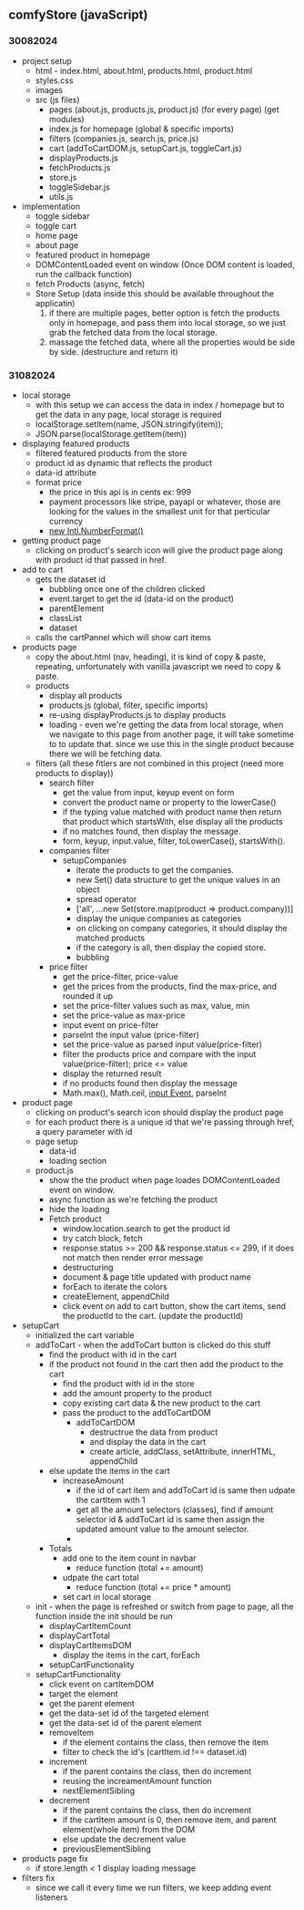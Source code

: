 ## comfyStore (javaScript)

### 30082024
- project setup
    - html - index.html, about.html, products.html, product.html
    - styles.css
    - images
    - src (js files)
        - pages (about.js, products.js, product.js) (for every page) (get modules)
        - index.js for homepage (global & specific imports)
        - filters (companies.js, search.js, price.js)
        - cart (addToCartDOM.js, setupCart.js, toggleCart.js)
        - displayProducts.js
        - fetchProducts.js
        - store.js
        - toggleSidebar.js
        - utils.js
- implementation
    - toggle sidebar
    - toggle cart
    - home page
    - about page
    - featured product in homepage
    - DOMContentLoaded event on window (Once DOM content is loaded, run the callback function)
    - fetch Products (async, fetch)
    - Store Setup (data inside this should be available throughout the applicatin)
       1. if there are multiple pages, better option is fetch the products only in homepage, and pass them into local storage, so we just grab the fetched data from the local storage. 
       2. massage the fetched data, where all the properties would be side by side. (destructure and return it)

### 31082024
- local storage
    - with this setup we can access the data in index / homepage but to get the data in any page, local storage is required
    - localStorage.setItem(name, JSON.stringify(item));
    - JSON.parse(localStorage.getItem(item))
- displaying featured products
    - filtered featured products from the store
    - product id as dynamic that reflects the product
    - data-id attribute 
    - format price
      - the price in this api is in cents ex: 999
      - payment processors like stripe, payapl or whatever, those are looking for the values in the smallest unit for that perticular currency
      - [new Intl.NumberFormat()](https://developer.mozilla.org/en-US/docs/Web/JavaScript/Reference/Global_Objects/Intl/NumberFormat)
- getting product page
    - clicking on product's search icon will give the product page along with product id that passed in href.
- add to cart
    - gets the dataset id
        - bubbling once one of the children clicked
        - event.target to get the id (data-id on the product)
        - parentElement
        - classList
        - dataset
    - calls the cartPannel which will show cart items
- products page
    - copy the about.html (nav, heading), it is kind of copy & paste, repeating, unfortunately with vanilla javascript we need to copy & paste.
    - products
        - display all products
        - products.js (global, filter, specific imports)
        - re-using displayProducts.js to display products
        - loading - even we're getting the data from local storage, when we navigate to this page from another page, it will take sometime to to update that. since we use this in the single product because there we will be fetching data.
    - filters (all these fitlers are not combined in this project (need more products to display))
        - search filter
            - get the value from input, keyup event on form
            - convert the product name or property to the lowerCase()
            - if the typing value matched with product name then return that product which startsWith, else display all the products
            - if no matches found, then display the message.
            - form, keyup, input.value, filter, toLowerCase(), startsWith().
        - companies filter
            - setupCompanies
                - iterate the products to get the companies.
                - new Set() data structure to get the unique values in an object
                - spread operator
                - ['all', ...new Set(store.map(product => product.company))]
                - display the unique companies as categories
                - on clicking on company categories, it should display the matched products
                - if the category is all, then display the copied store.
                - bubbling
        - price filter
            - get the price-filter, price-value
            - get the prices from the products, find the max-price, and rounded it up
            - set the price-filter values such as max, value, min
            - set the price-value as max-price
            - input event on price-filter
            - parseInt the input value (price-filter)
            - set the price-value as parsed input value(price-filter)
            - filter the products price and compare with the input value(price-filter); price <= value
            - display the returned result
            - if no products found then display the message
            - Math.max(), Math.ceil, [input Event](https://developer.mozilla.org/en-US/docs/Web/API/Element/input_event), parseInt
- product page
    - clicking on product's search icon should display the product page
    - for each product there is a unique id that we're passing through href, a query parameter with id
    - page setup
        - data-id
        - loading section
    - product.js
        - show the the product when page loades DOMContentLoaded event on window.
        - async function as we're fetching the product
        - hide the loading
        - Fetch product
            - window.location.search to get the product id
            - try catch block, fetch
            - response.status >= 200 && response.status <= 299, if it does not match then render error message
            - destructuring
            - document & page title updated with product name
            - forEach to iterate the colors
            - createElement, appendChild
            - click event on add to cart button, show the cart items, send the productId to the cart. (update the productId)
- setupCart
    - initialized the cart variable
    - addToCart - when the addToCart button is clicked do this stuff
        - find the product with id in the cart
        - if the product not found in the cart then add the product to the cart
            - find the product with id in the store
            - add the amount property to the product
            - copy existing cart data & the new product to the cart
            - pass the product to the addToCartDOM
                - addToCartDOM
                    - destructrue the data from product
                    - and display the data in the cart
                    - create article, addClass, setAttribute, innerHTML, appendChild
        - else update the items in the cart
            - increaseAmount
                - if the id of cart item and addToCart id is same then udpate the cartItem with 1
                - get all the amount selectors (classes), find  if amount selector id & addToCart id is same then assign the updated amount value to the amount selector.
                - 
        - Totals
            - add one to the item count in navbar
                - reduce function (total += amount)
            - udpate the cart total
                - reduce function (total += price * amount)
            - set cart in local storage
    - init - when the page is refreshed or switch from page to page, all the function inside the init should be run
        - displayCartItemCount
        - displayCartTotal
        - displayCartItemsDOM
            - display the items in the cart, forEach
        - setupCartFunctionality
    - setupCartFunctionality
        - click event on cartItemDOM
        - target the element
        - get the parent element
        - get the data-set id of the targeted element
        - get the data-set id of the parent element
        - removeItem 
            - if the element contains the class, then remove the item
            - filter to check the id's (cartItem.id !== dataset.id)
        - increment
            - if the parent contains the class, then do increment
            - reusing the increamentAmount function
            - nextElementSibling
        - decrement
            - if the parent contains the class, then do increment
            - if the cartItem amount is 0, then remove item, and parent element(whole item) from the DOM
            - else update the decrement value 
            - previousElementSibling
- products page fix
    - if store.length < 1 display loading message
- filters fix
    - since we call it every time we run filters, we keep adding event listeners 
          
